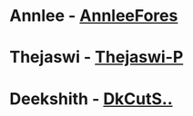 # Annlee - [AnnleeFores](https://github.com/AnnleeFores)
# Thejaswi - [Thejaswi-P](https://github.com/Thejaswi-P)
# Deekshith - [DkCutS..](https://github.com/Deekshith19)

